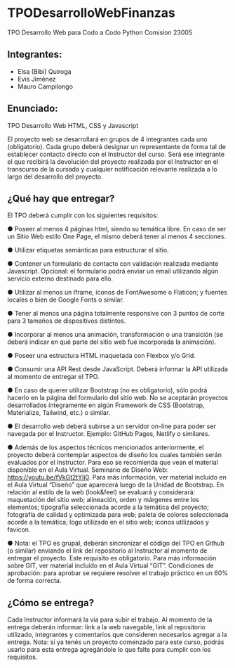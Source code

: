 # TPODesarrolloWebFinanzas
TPO Desarrollo Web para Codo a Codo Python Comision 23005

## Integrantes:
- Elsa (Bibi) Quiroga
- Evis Jiménez
- Mauro Campilongo

## Enunciado:

TPO Desarrollo Web HTML, CSS y Javascript

El proyecto web se desarrollará en grupos de 4 integrantes cada uno (obligatorio). Cada grupo deberá designar un representante de forma tal de establecer contacto directo con el Instructor del curso. Será ese integrante el que recibirá la devolución del proyecto realizada por el Instructor en el transcurso de la cursada y cualquier notificación relevante realizada a lo largo del desarrollo del proyecto.

## ¿Qué hay que entregar?

El TPO deberá cumplir con los siguientes requisitos:

● Poseer al menos 4 páginas html, siendo su temática libre. En caso de ser un Sitio Web estilo One Page, el mismo deberá tener al menos 4 secciones.

● Utilizar etiquetas semánticas para estructurar el sitio.

● Contener un formulario de contacto con validación realizada mediante Javascript. Opcional: el formulario podrá enviar un email utilizando algún servicio externo destinado para ello.

● Utilizar al menos un Iframe, íconos de FontAwesome o Flaticon; y fuentes locales o bien de Google Fonts o similar.

● Tener al menos una página totalmente responsive con 3 puntos de corte para 3 tamaños de dispositivos distintos.

● Incorporar al menos una animación, transformación o una transición (se deberá indicar en qué parte del sitio web fue incorporada la animación).

● Poseer una estructura HTML maquetada con Flexbox y/o Grid.

● Consumir una API Rest desde JavaScript. Deberá informar la API utilizada al momento de entregar el TPO.

● En caso de querer utilizar Bootstrap (no es obligatorio), sólo podrá hacerlo en la página del formulario del sitio web. No se aceptarán proyectos desarrollados íntegramente en algún Framework de CSS (Bootstrap, Materialize, Tailwind, etc.) o similar.

● El desarrollo web deberá subirse a un servidor on-line para poder ser navegada por el Instructor. Ejemplo: GitHub Pages, Netlify o similares.

● Además de los aspectos técnicos mencionados anteriormente, el proyecto deberá contemplar aspectos de diseño los cuales también serán evaluados por el Instructor. Para eso se recomienda que vean el material disponible en el Aula Virtual. Seminario de Diseño Web: https://youtu.be/fVkGt2tYIj0. Para más información, ver material incluído en el Aula Virtual “Diseño” que aparecerá luego de la Unidad de Bootstrap. En relación al estilo de la web (look&feel) se evaluará y considerará: maquetación del sitio web; alineación, orden y márgenes entre los elementos; tipografía seleccionada acorde a la temática del proyecto; fotografía de calidad y optimizada para web; paleta de colores seleccionada acorde a la temática; logo utilizado en el sitio web; íconos utilizados y favicon.

● Nota: el TPO es grupal, deberán sincronizar el código del TPO en Github (o similar) enviando el link del repositorio al Instructor al momento de entregar el proyecto. Este requisito es obligatorio. Para más información sobre GIT, ver material incluído en el Aula Virtual “GIT”.
Condiciones de aprobación: para aprobar se requiere resolver el trabajo práctico en un 60% de forma correcta.

## ¿Cómo se entrega?
Cada Instructor informará la vía para subir el trabajo. Al momento de la entrega deberán informar: link a la web navegable, link al repositorio utilizado, integrantes y comentarios que consideren necesarios agregar a la entrega.
Nota: si ya tenés un proyecto comenzado para este curso, podrás usarlo para esta entrega agregándole lo que falte para cumplir con los requisitos.
